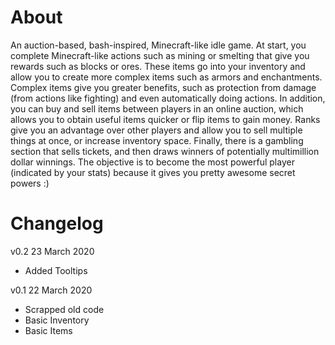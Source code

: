 # About

An auction-based, bash-inspired, Minecraft-like idle game.
At start, you complete Minecraft-like actions such as mining or smelting that give you rewards such as blocks or ores.
These items go into your inventory and allow you to create more complex items such as armors and enchantments.
Complex items give you greater benefits, such as protection from damage (from actions like fighting) and even automatically doing actions.
In addition, you can buy and sell items between players in an online auction, which allows you to obtain useful items quicker or flip items to gain money.
Ranks give you an advantage over other players and allow you to sell multiple things at once, or increase inventory space.
Finally, there is a gambling section that sells tickets, and then draws winners of potentially multimillion dollar winnings.
The objective is to become the most powerful player (indicated by your stats) because it gives you pretty awesome secret powers :)

# Changelog

v0.2 23 March 2020
* Added Tooltips

v0.1 22 March 2020
* Scrapped old code
* Basic Inventory
* Basic Items
